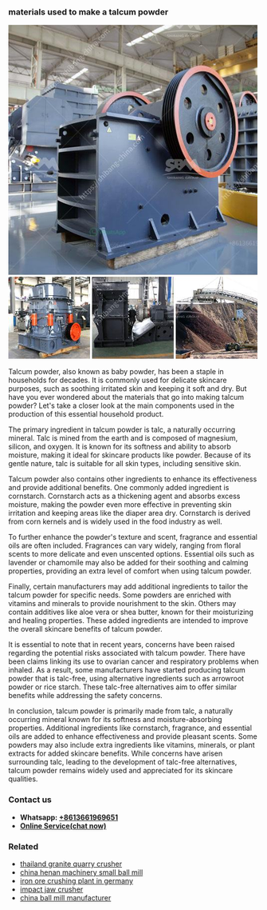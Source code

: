 <h3>materials used to make a talcum powder</h3><img src='1708498056.jpg' alt=''><p>Talcum powder, also known as baby powder, has been a staple in households for decades. It is commonly used for delicate skincare purposes, such as soothing irritated skin and keeping it soft and dry. But have you ever wondered about the materials that go into making talcum powder? Let's take a closer look at the main components used in the production of this essential household product.</p><p>The primary ingredient in talcum powder is talc, a naturally occurring mineral. Talc is mined from the earth and is composed of magnesium, silicon, and oxygen. It is known for its softness and ability to absorb moisture, making it ideal for skincare products like powder. Because of its gentle nature, talc is suitable for all skin types, including sensitive skin.</p><p>Talcum powder also contains other ingredients to enhance its effectiveness and provide additional benefits. One commonly added ingredient is cornstarch. Cornstarch acts as a thickening agent and absorbs excess moisture, making the powder even more effective in preventing skin irritation and keeping areas like the diaper area dry. Cornstarch is derived from corn kernels and is widely used in the food industry as well.</p><p>To further enhance the powder's texture and scent, fragrance and essential oils are often included. Fragrances can vary widely, ranging from floral scents to more delicate and even unscented options. Essential oils such as lavender or chamomile may also be added for their soothing and calming properties, providing an extra level of comfort when using talcum powder.</p><p>Finally, certain manufacturers may add additional ingredients to tailor the talcum powder for specific needs. Some powders are enriched with vitamins and minerals to provide nourishment to the skin. Others may contain additives like aloe vera or shea butter, known for their moisturizing and healing properties. These added ingredients are intended to improve the overall skincare benefits of talcum powder.</p><p>It is essential to note that in recent years, concerns have been raised regarding the potential risks associated with talcum powder. There have been claims linking its use to ovarian cancer and respiratory problems when inhaled. As a result, some manufacturers have started producing talcum powder that is talc-free, using alternative ingredients such as arrowroot powder or rice starch. These talc-free alternatives aim to offer similar benefits while addressing the safety concerns.</p><p>In conclusion, talcum powder is primarily made from talc, a naturally occurring mineral known for its softness and moisture-absorbing properties. Additional ingredients like cornstarch, fragrance, and essential oils are added to enhance effectiveness and provide pleasant scents. Some powders may also include extra ingredients like vitamins, minerals, or plant extracts for added skincare benefits. While concerns have arisen surrounding talc, leading to the development of talc-free alternatives, talcum powder remains widely used and appreciated for its skincare qualities.</p><h3>Contact us</h3><ul><li><strong>Whatsapp:&nbsp;<a href="https://wa.me/8613661969651">+8613661969651</a></strong></li><li><a href="https://swt.shibang-china.com/?git&amp;zhl&amp;materials used to make a talcum powder"><strong>Online Service(chat now)</strong></a></li></ul><h3>Related</h3><ul><li><a href='thailand granite quarry crusher.md'>thailand granite quarry crusher</a></li><li><a href='china henan machinery small ball mill.md'>china henan machinery small ball mill</a></li><li><a href='iron ore crushing plant in germany.md'>iron ore crushing plant in germany</a></li><li><a href='impact jaw crusher.md'>impact jaw crusher</a></li><li><a href='china ball mill manufacturer.md'>china ball mill manufacturer</a></li></ul>